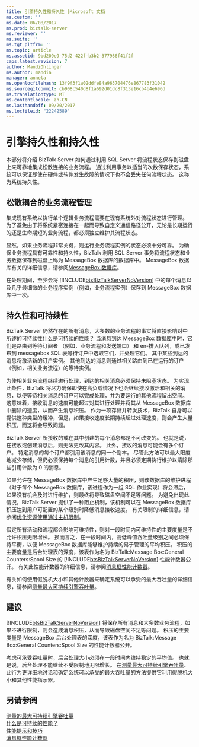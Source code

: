 ```yaml
---
title: 引擎持久性和持久性 |Microsoft 文档
ms.custom: ''
ms.date: 06/08/2017
ms.prod: biztalk-server
ms.reviewer: ''
ms.suite: ''
ms.tgt_pltfrm: ''
ms.topic: article
ms.assetid: 9bd209e9-75d2-422f-b3b2-377986f41f2f
caps.latest.revision: 7
author: MandiOhlinger
ms.author: mandia
manager: anneta
ms.openlocfilehash: 13f9f3f1a02ddfe84a963704476e867783f31042
ms.sourcegitcommit: cb908c540d8f1a692d01dc8f313e16cb4b4e696d
ms.translationtype: MT
ms.contentlocale: zh-CN
ms.lasthandoff: 09/20/2017
ms.locfileid: "22242589"
---
```

# <a name="engine-persistence-and-durability"></a>引擎持久性和持久性
本部分将介绍 BizTalk Server 如何通过利用 SQL Server 将流程状态保存到磁盘上来可靠地集成松散连接的业务流程。 通过利用事务以适当的次数保存状态，系统可以保证即使在硬件或软件发生故障的情况下也不会丢失任何流程状态。 这称为系统持久性。  
  
## <a name="loosely-coupled-business-process-management"></a>松散耦合的业务流程管理  
 集成现有系统以执行单个逻辑业务流程需要在现有系统外对流程状态进行管理。 为了避免由于将系统紧密连接在一起而导致自定义通信路径公开，无论是长期运行的还是生命期短的业务流程，都必须独立维护其流程状态。  
  
 显然，如果业务流程非常关键，则运行业务流程实例的状态必须十分可靠。 为确保业务流程具有可靠性和持久性，BizTalk 利用 SQL Server 事务将流程状态和业务数据保存到磁盘上称为 MessageBox 数据库的数据库中。 MessageBox 数据库有关的详细信息，请参阅[MessageBox 数据库](../core/the-messagebox-database.md)。  
  
 在处理期间，至少会将 [!INCLUDE[btsBizTalkServerNoVersion](../includes/btsbiztalkservernoversion-md.md)] 中的每个消息以及几乎最细微的业务程序实例（例如，业务流程实例）保存到 MessageBox 数据库中一次。  
  
## <a name="persistence-and-sustainability"></a>持久性和可持续性  
 BizTalk Server 仍然存在的所有消息，大多数的业务流程的事实将直接影响对中所述的可持续性[什么是可持续的性能？](../core/what-is-sustainable-performance.md) 当消息到达 MessageBox 数据库中时，它们是路由到等待订阅者 （例如，业务流程和发送端口） 和 en-排入队列，或已发布到 messagebox SQL 表等待订户中选取它们，并处理它们。 其中某些到达的消息将激活新的订户实例。 其他到达的消息则通过相关路由到已在运行的订户（例如，相关业务流程）的等待实例。  
  
 为使相关业务流程继续进行处理，到达的相关消息必须保持未阻塞状态。 为实现此条件，BizTalk 将尽力确保即使在高负载情况下也会继续接收激活和相关的消息，以便等待相关消息的订户可以完成处理，并为要运行的其他流程留出空间。 这意味着，接收消息的速度可能超过对其进行处理并将其从 MessageBox 数据库中删除的速度，从而产生消息积压。 作为一项存储并转发技术，BizTalk 自身可以提供这种类型的缓冲，但是，如果接收速度长期持续超过处理速度，则会产生大量积压，而这将会导致问题。  
  
 BizTalk Server 所接收的或在其中创建的每个消息都是不可改变的。 也就是说，在接收或创建消息后，则无法更改其内容。 此外，接收的消息可能会有多个订户。 特定消息的每个订户都引用该消息的同一个副本。 尽管此方法可以最大限度地减少存储，但仍必须保持每个消息的引用计数，并且必须定期执行维护以清除那些引用计数为 0 的消息。  
  
 如果允许在 MessageBox 数据库中产生足够大量的积压，则该数据库的维护进程（对于每个 MessageBox 数据库，该进程作为一组 SQL 作业实现）将会滞后，如果没有机会及时进行维护，则最终将导致磁盘空间不足等问题。 为避免出现此情况，BizTalk Server 提供了一种阻止机制，该机制可以在 MessageBox 数据库积压达到用户可配置的某个级别时降低消息接收速度。 有关限制的详细信息，请参阅[优化资源使用通过主机限制](../core/optimizing-resource-usage-through-host-throttling.md)。  
  
 假定所有活动和流程都会影响可维持性，则对一段时间内可维持性的主要度量是不允许积压无限增长。 换而言之，在一段时间内，高低峰值吞吐量级别之间必须保持平衡，以便 MessageBox 数据库能够维护持续的易于管理的平均积压。 积压的主要度量是后台处理表的深度，该表作为名为 BizTalk:Message Box:General Counters:Spool Size 的 [!INCLUDE[btsBizTalkServerNoVersion](../includes/btsbiztalkservernoversion-md.md)] 性能计数器公开。 有关此性能计数器的详细信息，请参阅[消息框性能计数器](../core/message-box-performance-counters.md)。  
  
 有关如何使用假脱机大小和其他计数器来确定系统可以承受的最大吞吐量的详细信息，请参阅[测量最大可持续引擎吞吐量](../core/measuring-maximum-sustainable-engine-throughput.md)。  
  
## <a name="recommendations"></a>建议  
 [!INCLUDE[btsBizTalkServerNoVersion](../includes/btsbiztalkservernoversion-md.md)] 将保存所有消息和大多数业务流程，如果不进行限制，则会造成消息积压，从而导致磁盘空间不足等问题。 积压的主要度量是 MessageBox 后台处理表的深度，该表作为名为 BizTalk:Message Box:General Counters:Spool Size 的性能计数器公开。  
  
 考虑可承受吞吐量时，后台处理大小必须在一段时间内维持稳定的平均值。 也就是说，后台处理不能继续不受限制地无限增长。 在[测量最大可持续引擎吞吐量](../core/measuring-maximum-sustainable-engine-throughput.md)、 此行为更详细地讨论和确定系统可以承受的最大吞吐量的方法提供它利用假脱机大小和其他性能指示器。  
  
## <a name="see-also"></a>另请参阅  
 [测量的最大可持续引擎吞吐量](../core/measuring-maximum-sustainable-engine-throughput.md)   
 [什么是可持续的性能？](../core/what-is-sustainable-performance.md)   
 [性能提示和技巧](../core/performance-tips-and-tricks.md)   
 [消息框性能计数器](../core/message-box-performance-counters.md)